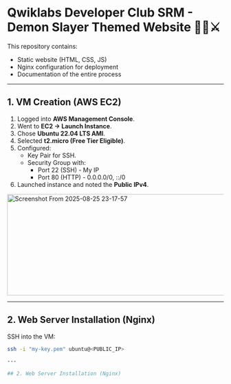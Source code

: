 # Qwiklabs Developer Club SRM - Demon Slayer Themed Website 🌸🔥⚔️

This repository contains:
- Static website (HTML, CSS, JS)  
- Nginx configuration for deployment  
- Documentation of the entire process  

---

## 1. VM Creation (AWS EC2)

1. Logged into **AWS Management Console**.
2. Went to **EC2 → Launch Instance**.
3. Chose **Ubuntu 22.04 LTS AMI**.
4. Selected **t2.micro (Free Tier Eligible)**.
5. Configured:
   - Key Pair for SSH.
   - Security Group with:
     - Port 22 (SSH) - My IP
     - Port 80 (HTTP) - 0.0.0.0/0, ::/0
6. Launched instance and noted the **Public IPv4**.

<img width="1663" height="236" alt="Screenshot From 2025-08-25 23-17-57" src="https://github.com/user-attachments/assets/9fada205-6d5d-4e8a-bf79-48550702820b" />


---

## 2. Web Server Installation (Nginx)

SSH into the VM:
```bash
ssh -i "my-key.pem" ubuntu@<PUBLIC_IP>

---

## 2. Web Server Installation (Nginx)

